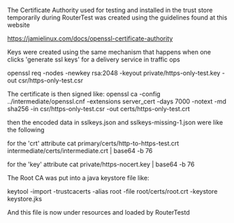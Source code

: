 <!--
    Licensed to the Apache Software Foundation (ASF) under one
    or more contributor license agreements.  See the NOTICE file
    distributed with this work for additional information
    regarding copyright ownership.  The ASF licenses this file
    to you under the Apache License, Version 2.0 (the
    "License"); you may not use this file except in compliance
    with the License.  You may obtain a copy of the License at

      http://www.apache.org/licenses/LICENSE-2.0

    Unless required by applicable law or agreed to in writing,
    software distributed under the License is distributed on an
    "AS IS" BASIS, WITHOUT WARRANTIES OR CONDITIONS OF ANY
    KIND, either express or implied.  See the License for the
    specific language governing permissions and limitations
    under the License.
-->


The Certificate Authority used for testing and installed in the trust store temporarily during RouterTest
was created using the guidelines found at this website

https://jamielinux.com/docs/openssl-certificate-authority

Keys were created using the same mechanism that happens when one clicks 'generate ssl keys' for a delivery service in traffic ops

openssl req -nodes -newkey rsa:2048 -keyout private/https-only-test.key -out csr/https-only-test.csr

The certificate is then signed like:
openssl ca -config ../intermediate/openssl.cnf -extensions server_cert -days 7000 -notext -md sha256 -in csr/https-only-test.csr -out certs/https-only-test.crt

then the encoded data in sslkeys.json and sslkeys-missing-1.json were like the following

for the 'crt' attribute
cat primary/certs/http-to-https-test.crt intermediate/certs/intermediate.crt | base64 -b 76

for the 'key' attribute
cat private/https-nocert.key | base64 -b 76

The Root CA was put into a java keystore file like:

keytool -import -trustcacerts -alias root -file root/certs/root.crt -keystore keystore.jks

And this file is now under resources and loaded by RouterTestd